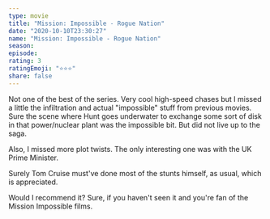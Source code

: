 ```yaml
---
type: movie
title: "Mission: Impossible - Rogue Nation"
date: "2020-10-10T23:30:27"
name: "Mission: Impossible - Rogue Nation"
season:
episode:
rating: 3
ratingEmoji: "⭐️⭐️⭐️"
share: false
---
```


Not one of the best of the series. Very cool high-speed chases but I missed a little the infiltration and actual "impossible" stuff from previous movies. Sure the scene where Hunt goes underwater to exchange some sort of disk in that power/nuclear plant was the impossible bit. But did not live up to the saga.

Also, I missed more plot twists. The only interesting one was with the UK Prime Minister.

Surely Tom Cruise must've done most of the stunts himself, as usual, which is appreciated.

Would I recommend it? Sure, if you haven't seen it and you're fan of the Mission Impossible films.
